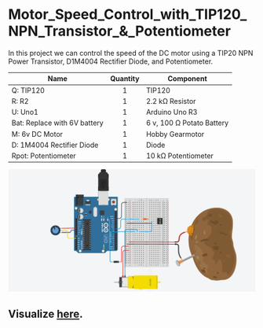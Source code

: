 # Motor_Speed_Control_with_TIP120_NPN_Transistor_&_Potentiometer

In this project we can control the speed of the DC motor using a TIP20 NPN Power Transistor, D1M4004 Rectifier Diode, and Potentiometer.

| Name                         	| Quantity 	| Component                 	|
|------------------------------	|:--------:	|---------------------------	|
| Q: TIP120                    	|     1    	| TIP120                    	|
| R: R2                        	|     1    	| 2.2 kΩ Resistor           	|
| U: Uno1                      	|     1    	| Arduino Uno R3            	|
| Bat: Replace with 6V battery 	|     1    	| 6 v, 100 Ω Potato Battery 	|
| M: 6v DC Motor               	|     1    	| Hobby Gearmotor           	|
| D: 1M4004 Rectifier Diode    	|     1    	| Diode                     	|
| Rpot: Potentiometer          	|     1    	| 10 kΩ Potentiometer       	|

![Snapshot of Circuit](/circuit.PNG "Snapshot of TIP20 NPN Transistor controlling a DC Motor")

## Visualize [here](https://www.tinkercad.com/things/3NYcO3bygbz).
